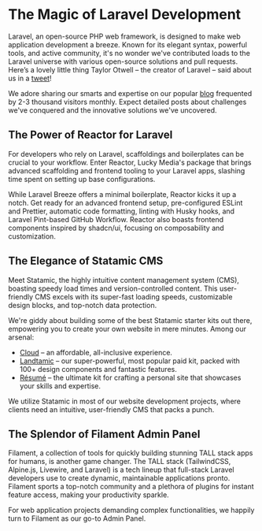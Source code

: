 # The Magic of Laravel Development

Laravel, an open-source PHP web framework, is designed to make web application development a breeze. Known for its elegant syntax, powerful tools, and active community, it's no wonder we've contributed loads to the Laravel universe with various open-source solutions and pull requests. Here’s a lovely little thing Taylor Otwell – the creator of Laravel – said about us in a [tweet](https://twitter.com/taylorotwell/status/1395377247998119941)!

We adore sharing our smarts and expertise on our popular [blog](https://www.luckymedia.dev/blog) frequented by 2-3 thousand visitors monthly. Expect detailed posts about challenges we've conquered and the innovative solutions we've uncovered.

## The Power of Reactor for Laravel

For developers who rely on Laravel, scaffoldings and boilerplates can be crucial to your workflow. Enter Reactor, Lucky Media's package that brings advanced scaffolding and frontend tooling to your Laravel apps, slashing time spent on setting up base configurations.

While Laravel Breeze offers a minimal boilerplate, Reactor kicks it up a notch. Get ready for an advanced frontend setup, pre-configured ESLint and Prettier, automatic code formatting, linting with Husky hooks, and Laravel Pint-based GitHub Workflow. Reactor also boasts frontend components inspired by shadcn/ui, focusing on composability and customization.

## The Elegance of Statamic CMS

Meet Statamic, the highly intuitive content management system (CMS), boasting speedy load times and version-controlled content. This user-friendly CMS excels with its super-fast loading speeds, customizable design blocks, and top-notch data protection.

We're giddy about building some of the best Statamic starter kits out there, empowering you to create your own website in mere minutes. Among our arsenal:

- [Cloud](https://statamic.com/starter-kits/luckymedia/cloud) – an affordable, all-inclusive experience.
- [Landtamic](https://statamic.com/starter-kits/luckymedia/landtamic) – our super-powerful, most popular paid kit, packed with 100+ design components and fantastic features.
- [Résumé](https://statamic.com/starter-kits/luckymedia/resume) – the ultimate kit for crafting a personal site that showcases your skills and expertise.

We utilize Statamic in most of our website development projects, where clients need an intuitive, user-friendly CMS that packs a punch.

## The Splendor of Filament Admin Panel

Filament, a collection of tools for quickly building stunning TALL stack apps for humans, is another game changer. The TALL stack (TailwindCSS, Alpine.js, Livewire, and Laravel) is a tech lineup that full-stack Laravel developers use to create dynamic, maintainable applications pronto. Filament sports a top-notch community and a plethora of plugins for instant feature access, making your productivity sparkle.

For web application projects demanding complex functionalities, we happily turn to Filament as our go-to Admin Panel.